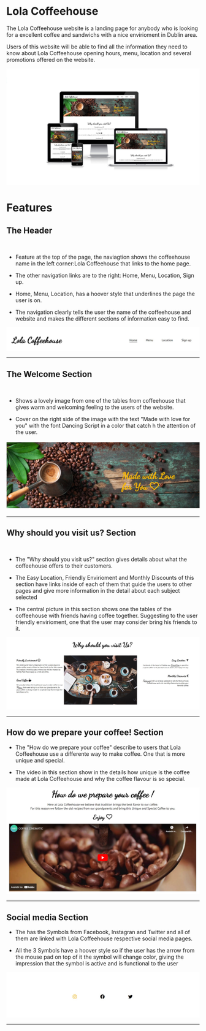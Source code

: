 # Lola Coffeehouse
The Lola Coffeehouse website is a landing page for anybody who is looking for a excellent coffee and  sandwichs with a nice envirioment in Dublin area.

Users of this website will be able to find all the information they need to know about Lola Coffeehouse opening hours, menu, location and several promotions offered on the website.

<img src="assets/images/readmeimg1.jpg" alt="presentation of Lola Coffeehouse website with several different screen sizes">

# Features

<h2>The Header</h2>
<br>
<ul>
    <li>
        <p>Feature at the top of the page, the naviagtion shows the coffeehouse name in the left corner:Lola Coffeehouse that links to the home page.</p>
    </li>
    <li>
        <p>The other navigation links are to the right: Home, Menu, Location, Sign up.</p>
    </li>
    <li>
        <p>Home, Menu, Location, has a hoover style that underlines the page the user is on.</p>
    </li>
    <li>
        <p>The navigation clearly tells the user the name of the coffeehouse and website and makes the different sections of information easy to find.</p>
    </li>
</ul>

<img src="assets/images/readmeimg2.jpg" alt="presentation of Lola Coffeehouse menu navigation">
<hr>

<h2>The Welcome Section</h2>
<br>
<ul>
    <li>
        <p>Shows a lovely image from one of the tables from  coffeehouse that gives warm and welcoming feeling to the users of the website.</p>  
    </li>
    <li>
        <p>Cover on the right side of the image with the text "Made with love for you" with the font Dancing Script in a color that catch h the attention of the user.</p>
    </li>
</ul>

<img src="assets/images/readmeimg3.jpg" alt="presentation of Lola Coffeehouse welcome section">
<hr>
 <h2>Why should you visit us? Section</h2>
<br>
<ul>
    <li>
        <p>The "Why should you visit us?" section gives details about what the coffeehouse offers to their customers.</p>  
    </li>
    <li>
        <p>The Easy Location, Friendly Envirioment and Monthly Discounts of this section have links inside of each of them that guide the users to other pages and give more information in the detail about each subject selected</p>
    </li>
     <li>
        <p>The central picture in this section shows one the tables of the coffeehouse with friends having coffee together. Suggesting to the user friendly envirioment, one that the user may consider bring his friends to it. </p>
    </li>
</ul>
<img src="assets/images/readmeimg4.jpg" alt="presentation of Lola Coffeehouse Ethos">
<hr> 
<h2>How do we prepare your coffee! Section</h2>
<ul>
    <li>
        <p>The "How do we prepare your coffee" describe to users that Lola Coffeehouse use a differente way to make coffee. One that is more unique and special.</p>  
    </li>
    <li>
        <p>The video in this section show in the details how unique is the coffee made at Lola Coffeehouse and why the coffee flavour is so special.</p>
    </li>
</ul>
<img src="assets/images/readmeimg5.jpg" alt="presentation of Lola Coffeehouse How do we make your coffee section">
<hr> 
<h2>Social media Section</h2>
<ul>
    <li>
        <p>The has the Symbols from Facebook, Instagran and Twitter and all of them are linked with Lola Coffeehouse respective social media pages.</p>  
    </li>
    <li>
        <p>All the 3 Symbols have a hoover style so if the user has the arrow from the mouse pad on top of it the symbol will change color, giving the impression that the symbol is active and is functional to the user</p>
    </li>
</ul>
<img src="assets/images/readmimg6.jpg" alt="presentation of Lola Coffeehouse Social media section">
<hr> 